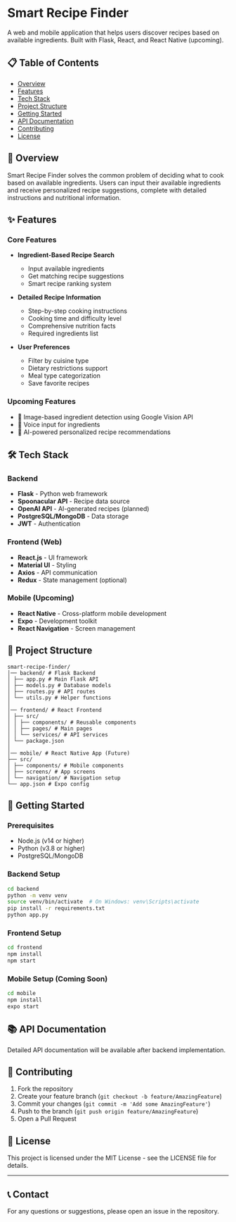 # Smart Recipe Finder

A web and mobile application that helps users discover recipes based on available ingredients. Built with Flask, React, and React Native (upcoming).

## 📋 Table of Contents
- [Overview](#overview)
- [Features](#features)
- [Tech Stack](#tech-stack)
- [Project Structure](#project-structure)
- [Getting Started](#getting-started)
- [API Documentation](#api-documentation)
- [Contributing](#contributing)
- [License](#license)

## 🎯 Overview

Smart Recipe Finder solves the common problem of deciding what to cook based on available ingredients. Users can input their available ingredients and receive personalized recipe suggestions, complete with detailed instructions and nutritional information.

## ✨ Features

### Core Features
- **Ingredient-Based Recipe Search**
  - Input available ingredients
  - Get matching recipe suggestions
  - Smart recipe ranking system

- **Detailed Recipe Information**
  - Step-by-step cooking instructions
  - Cooking time and difficulty level
  - Comprehensive nutrition facts
  - Required ingredients list

- **User Preferences**
  - Filter by cuisine type
  - Dietary restrictions support
  - Meal type categorization
  - Save favorite recipes

### Upcoming Features
- 📸 Image-based ingredient detection using Google Vision API
- 🎤 Voice input for ingredients
- 🤖 AI-powered personalized recipe recommendations

## 🛠 Tech Stack

### Backend
- **Flask** - Python web framework
- **Spoonacular API** - Recipe data source
- **OpenAI API** - AI-generated recipes (planned)
- **PostgreSQL/MongoDB** - Data storage
- **JWT** - Authentication

### Frontend (Web)
- **React.js** - UI framework
- **Material UI** - Styling
- **Axios** - API communication
- **Redux** - State management (optional)

### Mobile (Upcoming)
- **React Native** - Cross-platform mobile development
- **Expo** - Development toolkit
- **React Navigation** - Screen management

## 📁 Project Structure
```
smart-recipe-finder/
│── backend/ # Flask Backend
│ ├── app.py # Main Flask API
│ ├── models.py # Database models
│ ├── routes.py # API routes
│ └── utils.py # Helper functions
│
│── frontend/ # React Frontend
│ ├── src/
│ │ ├── components/ # Reusable components
│ │ ├── pages/ # Main pages
│ │ └── services/ # API services
│ └── package.json
│
│── mobile/ # React Native App (Future)
├── src/
│ ├── components/ # Mobile components
│ ├── screens/ # App screens
│ └── navigation/ # Navigation setup
└── app.json # Expo config
```

## 🚀 Getting Started

### Prerequisites
- Node.js (v14 or higher)
- Python (v3.8 or higher)
- PostgreSQL/MongoDB

### Backend Setup
```bash
cd backend
python -m venv venv
source venv/bin/activate  # On Windows: venv\Scripts\activate
pip install -r requirements.txt
python app.py
```

### Frontend Setup
```bash
cd frontend
npm install
npm start
```

### Mobile Setup (Coming Soon)
```bash
cd mobile
npm install
expo start
```

## 📚 API Documentation

Detailed API documentation will be available after backend implementation.

## 🤝 Contributing

1. Fork the repository
2. Create your feature branch (`git checkout -b feature/AmazingFeature`)
3. Commit your changes (`git commit -m 'Add some AmazingFeature'`)
4. Push to the branch (`git push origin feature/AmazingFeature`)
5. Open a Pull Request

## 📄 License

This project is licensed under the MIT License - see the LICENSE file for details.

---

## 📞 Contact

For any questions or suggestions, please open an issue in the repository.